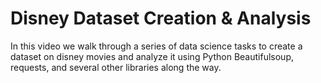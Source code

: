 # Disney Dataset Creation & Analysis

In this video we walk through a series of data science tasks to create a dataset on disney movies and analyze it using Python Beautifulsoup, requests, and several other libraries along the way.
